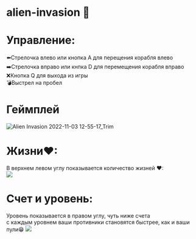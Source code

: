 # alien-invasion 👾
<h1>Управление:</h1>
<p>
⬅️Cтрелочка влево или кнопка A для перещения корабля влево
<br>➡️Стрелочка вправо или кнпка D для перемещения корабля вправо
<br>❌Кнопка Q для выхода из игры
<br>💣Выстрел на пробел
</p>
<h1>Геймплей</h1>


![Alien Invasion 2022-11-03 12-55-17_Trim](https://user-images.githubusercontent.com/60942207/199692557-ef15f120-9aec-4d7b-b936-4f7cac855ad3.gif)

<h1>Жизни❤:</h1>
В верхнем левом углу показывается количество жизней ❤:
<br><img src="https://user-images.githubusercontent.com/60942207/199693259-7f8e95df-ce72-4b40-9f91-25724fc1a396.png" >
<h1>Счет и уровень:</h1>
Уровень показывается в правом углу, чуть ниже счета
<br>с каждым уровнем ваши противники становятся быстрее, как и ваши пули😁
<img src ="https://user-images.githubusercontent.com/60942207/199694664-ba1bb6e4-e265-4b41-96dc-a36d2c036360.png">
